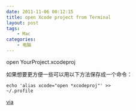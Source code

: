 ```yaml
---
date: 2011-11-06 00:12:15
title: open Xcode project from Terminal
layout: post
tags:
    - Mac
categories:
    - 电脑
---
```

open YourProject.xcodeproj

如果想要更方便一些可以用以下方法保存成一个命令：

<code>echo 'alias xcode="open *xcodeproj"' &gt;&gt; ~/.profile</code>

<a href="http://www.codeography.com/2009/10/28/open-xcode-project-from-the-command-line.html">via</a>

